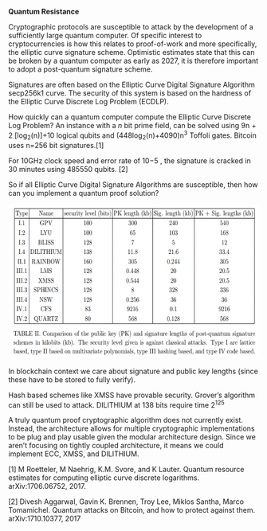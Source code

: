 **Quantum Resistance**

Cryptographic protocols are susceptible to attack by the development of
a sufficiently large quantum computer. Of specific interest to
cryptocurrencies is how this relates to proof-of-work and more
specifically, the elliptic curve signature scheme. Optimistic estimates
state that this can be broken by a quantum computer as early as 2027, it
is therefore important to adopt a post-quantum signature scheme.

Signatures are often based on the Elliptic Curve Digital Signature
Algorithm secp256k1 curve. The security of this system is based on the
hardness of the Elliptic Curve Discrete Log Problem (ECDLP).

How quickly can a quantum computer compute the Elliptic Curve Discrete
Log Problem? An instance with a *n* bit prime field, can be solved using
9n + 2 \[log<sub>2</sub>(n)\]+10 logical qubits and
(448log<sub>2</sub>(n)+4090)n<sup>3</sup> Toffoli gates. Bitcoin uses
n=256 bit signatures.[1]

For 10GHz clock speed and error rate of 10−5 , the signature is cracked
in 30 minutes using 485550 qubits. [2]

So if all Elliptic Curve Digital Signature Algorithms are susceptible,
then how can you implement a quantum proof solution?

<img src="./quantum/image1.png" style="width:6.27083in;height:3.22222in" />

In blockchain context we care about signature and public key lengths
(since these have to be stored to fully verify).

Hash based schemes like XMSS have provable security. Grover’s algorithm
can still be used to attack. DILITHIUM at 138 bits require time
2<sup>125</sup>

A truly quantum proof cryptographic algorithm does not currently exist.
Instead, the architecture allows for multiple cryptographic
implementations to be plug and play usable given the modular
architecture design. Since we aren’t focusing on tightly coupled
architecture, it means we could implement ECC, XMSS, and DILITHIUM.

[1] M Roetteler, M Naehrig, K.M. Svore, and K Lauter. Quantum resource
estimates for computing elliptic curve discrete logarithms.
arXiv:1706.06752, 2017.

[2] Divesh Aggarwal, Gavin K. Brennen, Troy Lee, Miklos Santha, Marco
Tomamichel. Quantum attacks on Bitcoin, and how to protect against them.
arXiv:1710.10377, 2017

